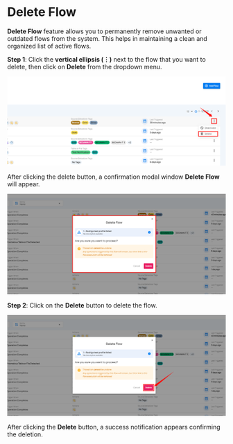 # Delete Flow

**Delete Flow** feature allows you to permanently remove unwanted or outdated flows from the system. This helps in maintaining a clean and organized list of active flows.

**Step 1**: Click the **vertical ellipsis (⋮)** next to the flow that you want to delete, then click on **Delete** from the dropdown menu.

![delete](.././assets/flows/delete-light-91.png)

After clicking the delete button, a confirmation modal window **Delete Flow** will appear.

![delete](.././assets/flows/delete-light-92.png)

**Step 2**: Click on the **Delete** button to delete the flow.

![delete](.././assets/flows/delete-light-93.png)

After clicking the **Delete** button, a success notification appears confirming the deletion.